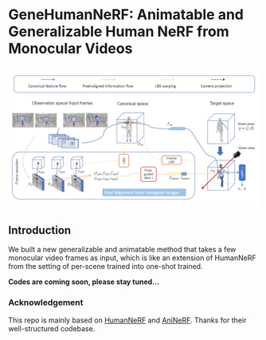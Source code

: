 # **GeneHumanNeRF: Animatable and Generalizable Human NeRF from Monocular Videos**
![GeneHumanNeRF](assets/genehumannerf.png)



## Introduction  
We built a new generalizable and animatable method that takes a few monocular video frames as input, which is like an extension of HumanNeRF from the setting of per-scene trained into one-shot trained. 

**Codes are coming soon, please stay tuned...**

<!-- ## 2. Create Environment  

## 3. Quick demo  

## 4. Directory  

## 5. Training GeneHumanNeRF

## 5. Testing GeneHumanNeRF -->

### Acknowledgement

This repo is mainly based on [HumanNeRF](https://github.com/chungyiweng/humannerf) and [AniNeRF](https://github.com/zju3dv/animatable_nerf). Thanks for their well-structured codebase.

